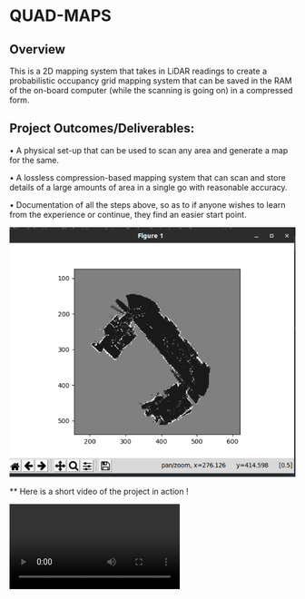 # QUAD-MAPS
## Overview
This is a 2D mapping system that takes in LiDAR readings to create a probabilistic occupancy grid
mapping system that can be saved in the RAM of the on-board computer (while the scanning is going on)
in a compressed form.
## Project Outcomes/Deliverables:
• A physical set-up that can be used to scan any area and generate a map for the same.

• A lossless compression-based mapping system that can scan and store details of a large
amounts of area in a single go with reasonable accuracy.

• Documentation of all the steps above, so as to if anyone wishes to learn from the
experience or continue, they find an easier start point.

![](images/IMG-1880.PNG)

** Here is a short video of the project in action !

![](images/IMG-1881.MOV)
